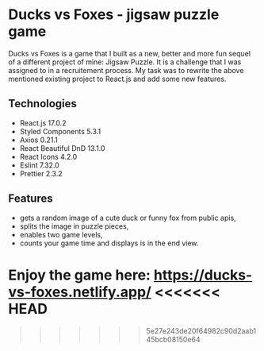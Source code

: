 # Ducks vs Foxes - jigsaw puzzle game

Ducks vs Foxes is a game that I built as a new, better and more fun sequel of a different project of mine: Jigsaw Puzzle. It is a challenge that I was assigned to in a recruitement process. My task was to rewrite the above mentioned existing project to React.js and add some new features.

## Technologies

- React.js 17.0.2
- Styled Components 5.3.1
- Axios 0.21.1
- React Beautiful DnD 13.1.0
- React Icons 4.2.0
- Eslint 7.32.0
- Prettier 2.3.2

## Features

- gets a random image of a cute duck or funny fox from public apis,
- splits the image in puzzle pieces,
- enables two game levels,
- counts your game time and displays is in the end view.

Enjoy the game here: https://ducks-vs-foxes.netlify.app/
<<<<<<< HEAD
=======


>>>>>>> 5e27e243de20f64982c90d2aab145bcb08150e64
